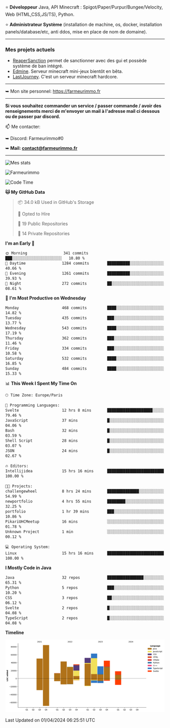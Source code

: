 ⭐ **Développeur** Java, API Minecraft : Spigot/Paper/Purpur/Bungee/Velocity, Web (HTML,CSS,JS/TS), Python.

⭐ **Administrateur Système** (installation de machine, os, docker, installation panels/database/etc, anti ddos, mise en place de nom de domaine).

---

### Mes projets actuels
- [ReaperSanction](https://www.spigotmc.org/resources/reapersanction.89580/) permet de sanctionner avec des gui et possède système de ban intégré.
- [Edmine](https://edmine.net). Serveur minecraft mini-jeux bientôt en bêta.
- [LastJourney](https://lastjourney.fr). C'est un serveur minecraft hardcore.

---

➥ Mon site personnel: https://farmeurimmo.fr

---

**Si vous souhaitez commander un service / passer commande / avoir des renseignements merci de m'envoyer un mail à l'adresse mail ci dessous ou de passer par discord.**

📫 Me contacter:
 
   ➥ Discord: Farmeurimmo#0
   
   ➥ **Mail: contact@farmeurimmo.fr**

---

![Mes stats](https://github-readme-stats.farmeurimmo.fr/api?username=Farmeurimmo&count_private=true&show_icons=true&theme=radical)

<img src="https://komarev.com/ghpvc/?username=Farmeurimmo" alt="Farmeurimmo" />

<!--START_SECTION:waka-->
![Code Time](http://img.shields.io/badge/Code%20Time-1%2C268%20hrs%2025%20mins-blue)

**🐱 My GitHub Data** 

> 📦 34.0 kB Used in GitHub's Storage 
 > 
> 💼 Opted to Hire
 > 
> 📜 19 Public Repositories 
 > 
> 🔑 14 Private Repositories 
 > 
**I'm an Early 🐤** 

```text
🌞 Morning                341 commits         ███░░░░░░░░░░░░░░░░░░░░░░   10.80 % 
🌆 Daytime                1284 commits        ██████████░░░░░░░░░░░░░░░   40.66 % 
🌃 Evening                1261 commits        ██████████░░░░░░░░░░░░░░░   39.93 % 
🌙 Night                  272 commits         ██░░░░░░░░░░░░░░░░░░░░░░░   08.61 % 
```
📅 **I'm Most Productive on Wednesday** 

```text
Monday                   468 commits         ████░░░░░░░░░░░░░░░░░░░░░   14.82 % 
Tuesday                  435 commits         ███░░░░░░░░░░░░░░░░░░░░░░   13.77 % 
Wednesday                543 commits         ████░░░░░░░░░░░░░░░░░░░░░   17.19 % 
Thursday                 362 commits         ███░░░░░░░░░░░░░░░░░░░░░░   11.46 % 
Friday                   334 commits         ███░░░░░░░░░░░░░░░░░░░░░░   10.58 % 
Saturday                 532 commits         ████░░░░░░░░░░░░░░░░░░░░░   16.85 % 
Sunday                   484 commits         ████░░░░░░░░░░░░░░░░░░░░░   15.33 % 
```


📊 **This Week I Spent My Time On** 

```text
🕑︎ Time Zone: Europe/Paris

💬 Programming Languages: 
Svelte                   12 hrs 8 mins       ████████████████████░░░░░   79.46 % 
JavaScript               37 mins             █░░░░░░░░░░░░░░░░░░░░░░░░   04.06 % 
Bash                     32 mins             █░░░░░░░░░░░░░░░░░░░░░░░░   03.59 % 
Shell Script             28 mins             █░░░░░░░░░░░░░░░░░░░░░░░░   03.07 % 
JSON                     24 mins             █░░░░░░░░░░░░░░░░░░░░░░░░   02.67 % 

🔥 Editors: 
Intellijidea             15 hrs 16 mins      █████████████████████████   100.00 % 

🐱‍💻 Projects: 
challengewheel           8 hrs 24 mins       ██████████████░░░░░░░░░░░   54.99 % 
newportfolio             4 hrs 55 mins       ████████░░░░░░░░░░░░░░░░░   32.25 % 
portfolio                1 hr 39 mins        ███░░░░░░░░░░░░░░░░░░░░░░   10.86 % 
PikariUHCMeetup          16 mins             ░░░░░░░░░░░░░░░░░░░░░░░░░   01.78 % 
Unknown Project          1 min               ░░░░░░░░░░░░░░░░░░░░░░░░░   00.12 % 

💻 Operating System: 
Linux                    15 hrs 16 mins      █████████████████████████   100.00 % 
```

**I Mostly Code in Java** 

```text
Java                     32 repos            ████████████████░░░░░░░░░   65.31 % 
Python                   5 repos             ███░░░░░░░░░░░░░░░░░░░░░░   10.20 % 
CSS                      3 repos             ██░░░░░░░░░░░░░░░░░░░░░░░   06.12 % 
Svelte                   2 repos             █░░░░░░░░░░░░░░░░░░░░░░░░   04.08 % 
TypeScript               2 repos             █░░░░░░░░░░░░░░░░░░░░░░░░   04.08 % 
```



**Timeline**

![Lines of Code chart](https://raw.githubusercontent.com/Farmeurimmo/Farmeurimmo/main/assets/bar_graph.png)


 Last Updated on 01/04/2024 06:25:51 UTC
<!--END_SECTION:waka-->
